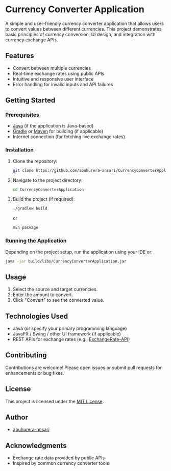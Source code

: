 # Currency Converter Application

A simple and user-friendly currency converter application that allows users to convert values between different currencies. This project demonstrates basic principles of currency conversion, UI design, and integration with currency exchange APIs.

## Features

- Convert between multiple currencies
- Real-time exchange rates using public APIs
- Intuitive and responsive user interface
- Error handling for invalid inputs and API failures

## Getting Started

### Prerequisites

- [Java](https://www.java.com/) (if the application is Java-based)
- [Gradle](https://gradle.org/) or [Maven](https://maven.apache.org/) for building (if applicable)
- Internet connection (for fetching live exchange rates)

### Installation

1. Clone the repository:
    ```bash
    git clone https://github.com/abuhurera-ansari/CurrencyConverterApplication.git
    ```
2. Navigate to the project directory:
    ```bash
    cd CurrencyConverterApplication
    ```
3. Build the project (if required):
    ```bash
    ./gradlew build
    ```
    or
    ```bash
    mvn package
    ```

### Running the Application

Depending on the project setup, run the application using your IDE or:
```bash
java -jar build/libs/CurrencyConverterApplication.jar
```

## Usage

1. Select the source and target currencies.
2. Enter the amount to convert.
3. Click "Convert" to see the converted value.

## Technologies Used

- Java (or specify your primary programming language)
- JavaFX / Swing / other UI framework (if applicable)
- REST APIs for exchange rates (e.g., [ExchangeRate-API](https://www.exchangerate-api.com/))

## Contributing

Contributions are welcome! Please open issues or submit pull requests for enhancements or bug fixes.

## License

This project is licensed under the [MIT License](LICENSE).

## Author

- [abuhurera-ansari](https://github.com/abuhurera-ansari)

## Acknowledgments

- Exchange rate data provided by public APIs
- Inspired by common currency converter tools
